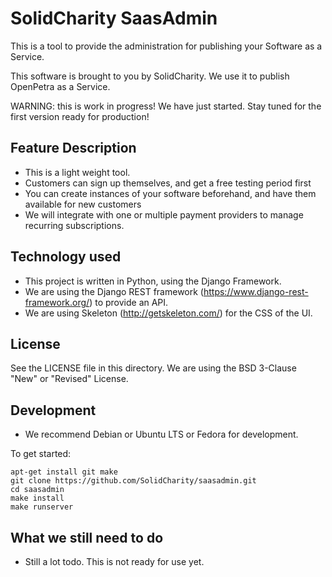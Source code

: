 SolidCharity SaasAdmin
======================

This is a tool to provide the administration for publishing your Software as a Service.

This software is brought to you by SolidCharity. We use it to publish OpenPetra as a Service.

WARNING: this is work in progress! We have just started. Stay tuned for the first version ready for production!


Feature Description
-------------------

- This is a light weight tool.
- Customers can sign up themselves, and get a free testing period first
- You can create instances of your software beforehand, and have them available for new customers
- We will integrate with one or multiple payment providers to manage recurring subscriptions.


Technology used
---------------

- This project is written in Python, using the Django Framework.
- We are using the Django REST framework (https://www.django-rest-framework.org/) to provide an API.
- We are using Skeleton (http://getskeleton.com/) for the CSS of the UI.


License
-------

See the LICENSE file in this directory.
We are using the BSD 3-Clause "New" or "Revised" License.


Development
-----------

- We recommend Debian or Ubuntu LTS or Fedora for development.

To get started:

```
apt-get install git make
git clone https://github.com/SolidCharity/saasadmin.git
cd saasadmin
make install
make runserver
```


What we still need to do
------------------------

- Still a lot todo. This is not ready for use yet.
